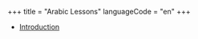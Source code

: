 +++
title = "Arabic Lessons"
languageCode = "en"
+++

  - [Introduction](/ar/%D9%85%D9%82%D8%AF%D9%85%D8%A9)
